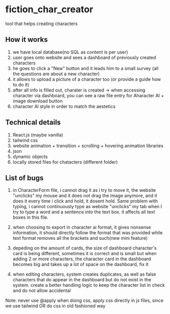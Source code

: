 # fiction_char_creator

tool that helps creating characters

## How it works

1. we have local database(no SQL as content is per user)
2. user goes onto website and sees a dashboard of previously created characters
3. he goes to click a "New" button and it leads him to a small survey (all the questions are about a new character)
4. it allows to upload a picture of a character too (or provide a guide how to do it)
5. after all info is filled out, charater is created -> when accessing character via dashboard, you can see a raw file entry for Aharacter AI + image download button
6. character AI style in order to match the aestetics

## Technical details

1. React.js (maybe vanilla)
2. tailwind css
3. website animation + transition + scrolling + hovering animation libraries
4. json
5. dynamic objects
6. locally stored files for chatacters (different folder)

## List of bugs

1. in CharacterForm file, i cannot drag it as i try to move it, the website "unclicks" my mouse and it does not drag the image anymore, and it does it every time i click and hold, it dosent hold. Same problem with typing, i cannot continuously type as website "unclicks" my tab when I try to type a word and a sentence into the text box. it affects all text boxes in this file.

2. when choosing to export in character ai format, it gives nonsense information, it should directly follow the format that was provided while text format removes all the brackets and such(new mini feature)

3. depeding on the amount of cards, the size of dashboard character's card is being different, sometimes it is correct and is small but when adding 2 or more characters, the character card in the dashboard becomes big and takes up a lot of space on the dashboard, fix it

4. when editing characters, system creates duplicates, as well as false characters that do appear in the dashboard but do not exist in the system. create a better handling logic to keep the character list in check and do not allow accidental

Note: never use @apply when doing css, apply css directly in js files, since we use tailwind OR do css in old fashioned way
